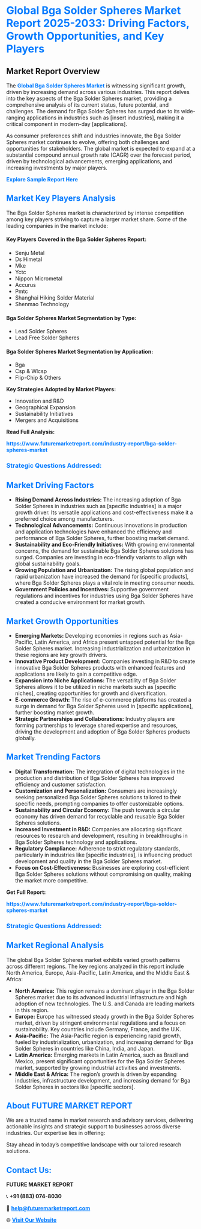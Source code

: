<h1 style="color: #007BFF;">Global Bga Solder Spheres Market Report 2025-2033: Driving Factors, Growth Opportunities, and Key Players</h1>

<section id="overview">
<h2>Market Report Overview</h2>
<p>The <a href="https://www.futuremarketreport.com/industry-report/bga-solder-spheres-market" style="color: #007BFF; text-decoration: none;"><strong>Global Bga Solder Spheres Market</strong></a> is witnessing significant growth, driven by increasing demand across various industries. This report delves into the key aspects of the Bga Solder Spheres market, providing a comprehensive analysis of its current status, future potential, and challenges. The demand for Bga Solder Spheres has surged due to its wide-ranging applications in industries such as [insert industries], making it a critical component in modern-day [applications].</p>
<p>As consumer preferences shift and industries innovate, the Bga Solder Spheres market continues to evolve, offering both challenges and opportunities for stakeholders. The global market is expected to expand at a substantial compound annual growth rate (CAGR) over the forecast period, driven by technological advancements, emerging applications, and increasing investments by major players.</p>
</section>

<section id="overview">
<p><a href="https://www.futuremarketreport.com/request-sample/reportId=31653" style="color: #007BFF; text-decoration: none;"><strong>Explore Sample Report Here</strong></a></p>
</section>

<section id="key-players">
<h2 style="color: #007BFF;">Market Key Players Analysis</h2>
<p>The Bga Solder Spheres market is characterized by intense competition among key players striving to capture a larger market share. Some of the leading companies in the market include:</p>
<h4>Key Players Covered in the Bga Solder Spheres Report:</h4>
<ul><li>Senju Metal</li><li>Ds Himetal</li><li>Mke</li><li>Yctc</li><li>Nippon Micrometal</li><li>Accurus</li><li>Pmtc</li><li>Shanghai Hiking Solder Material</li><li>Shenmao Technology</li></ul>
<h4>Bga Solder Spheres Market Segmentation by Type:</h4>
<ul><li>Lead Solder Spheres</li><li>Lead Free Solder Spheres</li></ul>

<h4>Bga Solder Spheres Market Segmentation by Application:</h4>
<ul><li>Bga</li><li>Csp &amp; Wlcsp</li><li>Flip-Chip &amp; Others</li></ul>
<p><strong>Key Strategies Adopted by Market Players:</strong></p>
<ul>
<li>Innovation and R&D</li>
<li>Geographical Expansion</li>
<li>Sustainability Initiatives</li>
<li>Mergers and Acquisitions</li>
</ul>
</section>

<section>
<p><strong>Read Full Analysis: </strong></p><a href="https://www.futuremarketreport.com/industry-report/bga-solder-spheres-market" style="color: #007BFF; text-decoration: none;"><strong>https://www.futuremarketreport.com/industry-report/bga-solder-spheres-market</strong></a>
<h3 style="color: #007BFF;">Strategic Questions Addressed:</h3>
</section>

<section id="driving-factors">
<h2 style="color: #007BFF;">Market Driving Factors</h2>
<ul>
<li><strong>Rising Demand Across Industries:</strong> The increasing adoption of Bga Solder Spheres in industries such as [specific industries] is a major growth driver. Its versatile applications and cost-effectiveness make it a preferred choice among manufacturers.</li>
<li><strong>Technological Advancements:</strong> Continuous innovations in production and application technologies have enhanced the efficiency and performance of Bga Solder Spheres, further boosting market demand.</li>
<li><strong>Sustainability and Eco-Friendly Initiatives:</strong> With growing environmental concerns, the demand for sustainable Bga Solder Spheres solutions has surged. Companies are investing in eco-friendly variants to align with global sustainability goals.</li>
<li><strong>Growing Population and Urbanization:</strong> The rising global population and rapid urbanization have increased the demand for [specific products], where Bga Solder Spheres plays a vital role in meeting consumer needs.</li>
<li><strong>Government Policies and Incentives:</strong> Supportive government regulations and incentives for industries using Bga Solder Spheres have created a conducive environment for market growth.</li>
</ul>
</section>

<section id="growth-opportunities">
<h2 style="color: #007BFF;">Market Growth Opportunities</h2>
<ul>
<li><strong>Emerging Markets:</strong> Developing economies in regions such as Asia-Pacific, Latin America, and Africa present untapped potential for the Bga Solder Spheres market. Increasing industrialization and urbanization in these regions are key growth drivers.</li>
<li><strong>Innovative Product Development:</strong> Companies investing in R&D to create innovative Bga Solder Spheres products with enhanced features and applications are likely to gain a competitive edge.</li>
<li><strong>Expansion into Niche Applications:</strong> The versatility of Bga Solder Spheres allows it to be utilized in niche markets such as [specific niches], creating opportunities for growth and diversification.</li>
<li><strong>E-commerce Growth:</strong> The rise of e-commerce platforms has created a surge in demand for Bga Solder Spheres used in [specific applications], further boosting market growth.</li>
<li><strong>Strategic Partnerships and Collaborations:</strong> Industry players are forming partnerships to leverage shared expertise and resources, driving the development and adoption of Bga Solder Spheres products globally.</li>
</ul>
</section>

<section id="trending-factors">
<h2 style="color: #007BFF;">Market Trending Factors</h2>
<ul>
<li><strong>Digital Transformation:</strong> The integration of digital technologies in the production and distribution of Bga Solder Spheres has improved efficiency and customer satisfaction.</li>
<li><strong>Customization and Personalization:</strong> Consumers are increasingly seeking personalized Bga Solder Spheres solutions tailored to their specific needs, prompting companies to offer customizable options.</li>
<li><strong>Sustainability and Circular Economy:</strong> The push towards a circular economy has driven demand for recyclable and reusable Bga Solder Spheres solutions.</li>
<li><strong>Increased Investment in R&D:</strong> Companies are allocating significant resources to research and development, resulting in breakthroughs in Bga Solder Spheres technology and applications.</li>
<li><strong>Regulatory Compliance:</strong> Adherence to strict regulatory standards, particularly in industries like [specific industries], is influencing product development and quality in the Bga Solder Spheres market.</li>
<li><strong>Focus on Cost-Effectiveness:</strong> Businesses are exploring cost-efficient Bga Solder Spheres solutions without compromising on quality, making the market more competitive.</li>
</ul>
</section>

<section>
<p><strong>Get Full Report: </strong></p><a href="https://www.futuremarketreport.com/industry-report/bga-solder-spheres-market" style="color: #007BFF; text-decoration: none;"><strong>https://www.futuremarketreport.com/industry-report/bga-solder-spheres-market</strong></a>
<h3 style="color: #007BFF;">Strategic Questions Addressed:</h3>
</section>


<section id="regional-analysis">
<h2 style="color: #007BFF;">Market Regional Analysis</h2>
<p>The global Bga Solder Spheres market exhibits varied growth patterns across different regions. The key regions analyzed in this report include North America, Europe, Asia-Pacific, Latin America, and the Middle East & Africa:</p>
<ul>
<li><strong>North America:</strong> This region remains a dominant player in the Bga Solder Spheres market due to its advanced industrial infrastructure and high adoption of new technologies. The U.S. and Canada are leading markets in this region.</li>
<li><strong>Europe:</strong> Europe has witnessed steady growth in the Bga Solder Spheres market, driven by stringent environmental regulations and a focus on sustainability. Key countries include Germany, France, and the U.K.</li>
<li><strong>Asia-Pacific:</strong> The Asia-Pacific region is experiencing rapid growth, fueled by industrialization, urbanization, and increasing demand for Bga Solder Spheres in countries like China, India, and Japan.</li>
<li><strong>Latin America:</strong> Emerging markets in Latin America, such as Brazil and Mexico, present significant opportunities for the Bga Solder Spheres market, supported by growing industrial activities and investments.</li>
<li><strong>Middle East & Africa:</strong> The region’s growth is driven by expanding industries, infrastructure development, and increasing demand for Bga Solder Spheres in sectors like [specific sectors].</li>
</ul>
</section>

<footer>
<h2 style="color: #007BFF;">About FUTURE MARKET REPORT</h2>
<p>We are a trusted name in market research and advisory services, delivering actionable insights and strategic support to businesses across diverse industries. Our expertise lies in offering:</p>

<p>Stay ahead in today’s competitive landscape with our tailored research solutions.</p>

<h2 style="color: #007BFF;">Contact Us:</h2>
<p><strong>FUTURE MARKET REPORT</strong></p>
<p>📞 <strong>+91 (883) 074-8030</strong></p>
<p>📧 <strong><a href="mailto:help@futuremarketreport.com" style="color: #007BFF;">help@futuremarketreport.com</a></strong></p>
<p>🌐 <strong><a href="https://www.futuremarketreport.com/" style="color: #007BFF;">Visit Our Website</a></strong></p>
</footer>